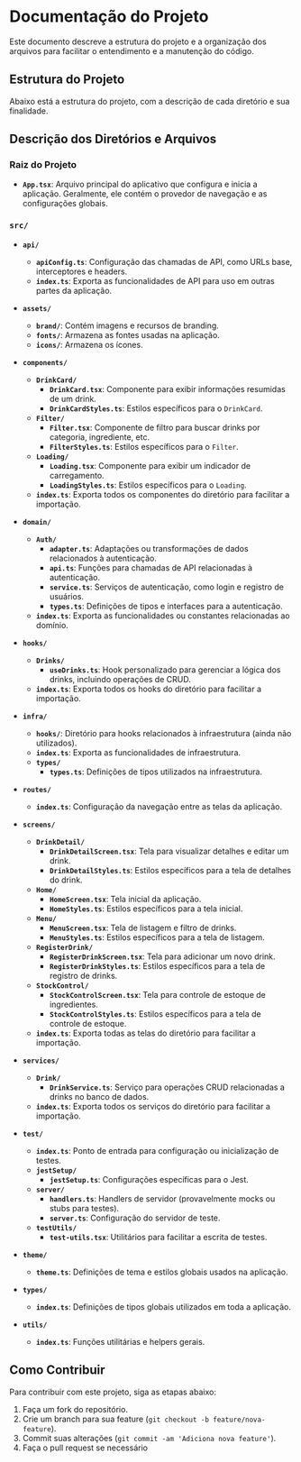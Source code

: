 # Documentação do Projeto

Este documento descreve a estrutura do projeto e a organização dos arquivos para facilitar o entendimento e a manutenção do código.

## Estrutura do Projeto

Abaixo está a estrutura do projeto, com a descrição de cada diretório e sua finalidade.


## Descrição dos Diretórios e Arquivos

### Raiz do Projeto

- **`App.tsx`**: Arquivo principal do aplicativo que configura e inicia a aplicação. Geralmente, ele contém o provedor de navegação e as configurações globais.

### `src/`

- **`api/`**
  - **`apiConfig.ts`**: Configuração das chamadas de API, como URLs base, interceptores e headers.
  - **`index.ts`**: Exporta as funcionalidades de API para uso em outras partes da aplicação.

- **`assets/`**
  - **`brand/`**: Contém imagens e recursos de branding.
  - **`fonts/`**: Armazena as fontes usadas na aplicação.
  - **`icons/`**: Armazena os ícones.

- **`components/`**
  - **`DrinkCard/`**
    - **`DrinkCard.tsx`**: Componente para exibir informações resumidas de um drink.
    - **`DrinkCardStyles.ts`**: Estilos específicos para o `DrinkCard`.
  - **`Filter/`**
    - **`Filter.tsx`**: Componente de filtro para buscar drinks por categoria, ingrediente, etc.
    - **`FilterStyles.ts`**: Estilos específicos para o `Filter`.
  - **`Loading/`**
    - **`Loading.tsx`**: Componente para exibir um indicador de carregamento.
    - **`LoadingStyles.ts`**: Estilos específicos para o `Loading`.
  - **`index.ts`**: Exporta todos os componentes do diretório para facilitar a importação.

- **`domain/`**
  - **`Auth/`**
    - **`adapter.ts`**: Adaptações ou transformações de dados relacionados à autenticação.
    - **`api.ts`**: Funções para chamadas de API relacionadas à autenticação.
    - **`service.ts`**: Serviços de autenticação, como login e registro de usuários.
    - **`types.ts`**: Definições de tipos e interfaces para a autenticação.
  - **`index.ts`**: Exporta as funcionalidades ou constantes relacionadas ao domínio.

- **`hooks/`**
  - **`Drinks/`**
    - **`useDrinks.ts`**: Hook personalizado para gerenciar a lógica dos drinks, incluindo operações de CRUD.
  - **`index.ts`**: Exporta todos os hooks do diretório para facilitar a importação.

- **`infra/`**
  - **`hooks/`**: Diretório para hooks relacionados à infraestrutura (ainda não utilizados).
  - **`index.ts`**: Exporta as funcionalidades de infraestrutura.
  - **`types/`**
    - **`types.ts`**: Definições de tipos utilizados na infraestrutura.

- **`routes/`**
  - **`index.ts`**: Configuração da navegação entre as telas da aplicação.

- **`screens/`**
  - **`DrinkDetail/`**
    - **`DrinkDetailScreen.tsx`**: Tela para visualizar detalhes e editar um drink.
    - **`DrinkDetailStyles.ts`**: Estilos específicos para a tela de detalhes do drink.
  - **`Home/`**
    - **`HomeScreen.tsx`**: Tela inicial da aplicação.
    - **`HomeStyles.ts`**: Estilos específicos para a tela inicial.
  - **`Menu/`**
    - **`MenuScreen.tsx`**: Tela de listagem e filtro de drinks.
    - **`MenuStyles.ts`**: Estilos específicos para a tela de listagem.
  - **`RegisterDrink/`**
    - **`RegisterDrinkScreen.tsx`**: Tela para adicionar um novo drink.
    - **`RegisterDrinkStyles.ts`**: Estilos específicos para a tela de registro de drinks.
  - **`StockControl/`**
    - **`StockControlScreen.tsx`**: Tela para controle de estoque de ingredientes.
    - **`StockControlStyles.ts`**: Estilos específicos para a tela de controle de estoque.
  - **`index.ts`**: Exporta todas as telas do diretório para facilitar a importação.

- **`services/`**
  - **`Drink/`**
    - **`DrinkService.ts`**: Serviço para operações CRUD relacionadas a drinks no banco de dados.
  - **`index.ts`**: Exporta todos os serviços do diretório para facilitar a importação.

- **`test/`**
  - **`index.ts`**: Ponto de entrada para configuração ou inicialização de testes.
  - **`jestSetup/`**
    - **`jestSetup.ts`**: Configurações específicas para o Jest.
  - **`server/`**
    - **`handlers.ts`**: Handlers de servidor (provavelmente mocks ou stubs para testes).
    - **`server.ts`**: Configuração do servidor de teste.
  - **`testUtils/`**
    - **`test-utils.tsx`**: Utilitários para facilitar a escrita de testes.

- **`theme/`**
  - **`theme.ts`**: Definições de tema e estilos globais usados na aplicação.

- **`types/`**
  - **`index.ts`**: Definições de tipos globais utilizados em toda a aplicação.

- **`utils/`**
  - **`index.ts`**: Funções utilitárias e helpers gerais.

## Como Contribuir

Para contribuir com este projeto, siga as etapas abaixo:

1. Faça um fork do repositório.
2. Crie um branch para sua feature (`git checkout -b feature/nova-feature`).
3. Commit suas alterações (`git commit -am 'Adiciona nova feature'`).
4. Faça o pull request se necessário
